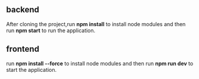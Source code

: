**backend**
------------

 After cloning the project,run **npm install** to install node modules and then run **npm start** to run the application.

**frontend**
------------

run **npm install --force** to install node modules and then run **npm run dev** to start the application.

 
